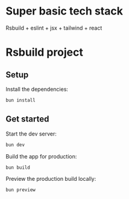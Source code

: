
# Super basic tech stack

Rsbuild + eslint + jsx + tailwind + react

# Rsbuild project

## Setup

Install the dependencies:

```bash
bun install
```

## Get started

Start the dev server:

```bash
bun dev
```

Build the app for production:

```bash
bun build
```

Preview the production build locally:

```bash
bun preview
```
